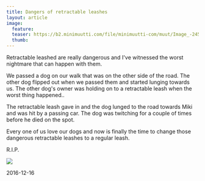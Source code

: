```yaml
---
title: Dangers of retractable leashes
layout: article
image:
  feature:
  teaser: https://b2.minimuutti.com/file/minimuutti-com/muut/Image_-245px.jpg
  thumb:
---
```


Retractable leashed are really dangerous and I've witnessed the worst nightmare that can happen with them.

We passed a dog on our walk that was on the other side of the road. The other dog flipped out when we passed them and started lunging towards us. The other dog's owner was holding on to a retractable leash when the worst thing happened..

The retractable leash gave in and the dog lunged to the road towards Miki and was hit by a passing car. The dog was twitching for a couple of times before he died on the spot.

Every one of us love our dogs and now is finally the time to change those dangerous retractable leashes to a regular leash.

R.I.P.
 
![](https://dl.dropboxusercontent.com/sh/ea1wtnz7z734o12/AABiB5VA9n9xYcshKgImXR5za/blogi/Image.jpg)

2016-12-16
